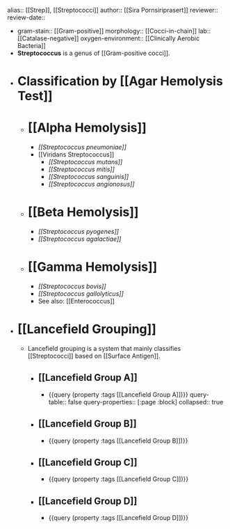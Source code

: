 alias:: [[Strep]], [[Streptococci]]
author:: [[Sira Pornsiriprasert]] 
reviewer::
review-date::

- gram-stain:: [[Gram-positive]] 
  morphology:: [[Cocci-in-chain]] 
  lab:: [[Catalase-negative]]
  oxygen-environment:: [[Clinically Aerobic Bacteria]]
- **Streptococcus** is a genus of [[Gram-positive cocci]].
- # Classification by [[Agar Hemolysis Test]]
	- # [[Alpha Hemolysis]]
		- *[[Streptococcus pneumoniae]]*
		- [[Viridans Streptococcus]]
			- *[[Streptococcus mutans]]*
			- *[[Streptococcus mitis]]*
			- *[[Streptococcus sanguinis]]*
			- *[[Streptococcus angionosus]]*
	- # [[Beta Hemolysis]]
		- *[[Streptococcus pyogenes]]*
		- *[[Streptococcus agalactiae]]*
	- # [[Gamma Hemolysis]]
		- *[[Streptococcus bovis]]*
		- *[[Streptococcus gallolyticus]]*
		- See also: [[Enterococcus]]
- # [[Lancefield Grouping]]
	- Lancefield grouping is a system that mainly classifies [[Streptococci]] based on [[Surface Antigen]].
		- ## [[Lancefield Group A]]
			- {{query (property :tags [[Lancefield Group A]])}}
			  query-table:: false
			  query-properties:: [:page :block]
			  collapsed:: true
		- ## [[Lancefield Group B]]
			- {{query (property :tags [[Lancefield Group B]])}}
		- ## [[Lancefield Group C]]
			- {{query (property :tags [[Lancefield Group C]])}}
		- ## [[Lancefield Group D]]
			- {{query (property :tags [[Lancefield Group D]])}}
